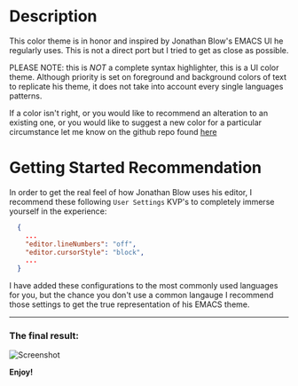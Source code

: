 # Description

This color theme is in honor and inspired by Jonathan Blow's EMACS UI he regularly uses. This is not a direct port but I tried to get as close as possible.

PLEASE NOTE: this is _NOT_ a complete syntax highlighter, this is a UI color theme. Although priority is set on foreground and background colors of text to replicate his theme, it does not take into account every single languages patterns.

If a color isn't right, or you would like to recommend an alteration to an existing one, or you would like to suggest a new color for a particular circumstance let me know on the github repo found [here](https://github.com/soulshined/Visual-Studio-Code-Naysayer88-Color-Theme/issues)

# Getting Started Recommendation

In order to get the real feel of how Jonathan Blow uses his editor, I recommend these following `User Settings` KVP's to completely immerse yourself in the experience:

```json
  {
    ...
    "editor.lineNumbers": "off",
    "editor.cursorStyle": "block",
    ...
  }
```

I have added these configurations to the most commonly used languages for you, but the chance you don't use a common langauge I recommend those settings to get the true representation of his EMACS theme.

---

### The final result:

![Screenshot](https://raw.githubusercontent.com/soulshined/Visual-Studio-Code-Naysayer88-Color-Theme/master/images/ui.PNG)


**Enjoy!**
